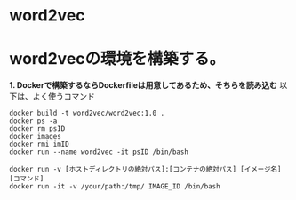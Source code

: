 # word2vec

# **word2vecの環境を構築する。**
**1. Dockerで構築するならDockerfileは用意してあるため、そちらを読み込む**
以下は、よく使うコマンド
```
docker build -t word2vec/word2vec:1.0 .
docker ps -a
docker rm psID
docker images
docker rmi imID
docker run --name word2vec -it psID /bin/bash
```
```
docker run -v [ホストディレクトリの絶対パス]:[コンテナの絶対パス] [イメージ名] [コマンド]
docker run -it -v /your/path:/tmp/ IMAGE_ID /bin/bash
```
